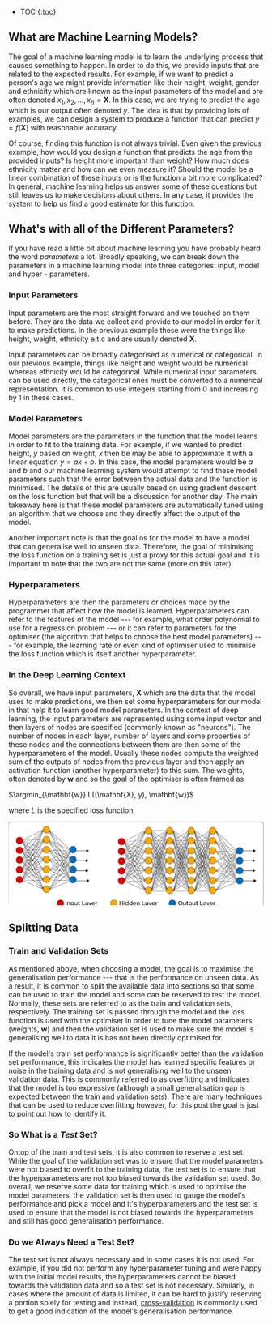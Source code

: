 <!-- prettier-ignore -->
* TOC
{:toc}

## What are Machine Learning Models?

The goal of a machine learning model is to learn the underlying process that causes something to
happen. In order to do this, we provide inputs that are related to the expected results. For
example, if we want to predict a person's age we might provide information like their height,
weight, gender and ethnicity which are known as the input parameters of the model and are often
denoted $x_1, x_2, ..., x_n = \mathbf{X}$. In this case, we are trying to predict the age which is
our output often denoted $y$. The idea is that by providing lots of examples, we can design a system
to produce a function that can predict $y = f(\mathbf{X})$ with reasonable accuracy.

Of course, finding this function is not always trivial. Even given the previous example, how would
you design a function that predicts the age from the provided inputs? Is height more important than
weight? How much does ethnicity matter and how can we even measure it? Should the model be a linear
combination of these inputs or is the function a bit more complicated? In general, machine learning
helps us answer some of these questions but still leaves us to make decisions about others. In any
case, it provides the system to help us find a good estimate for this function.

## What's with all of the Different Parameters?

If you have read a little bit about machine learning you have probably heard the word _parameters_ a
lot. Broadly speaking, we can break down the parameters in a machine learning model into three
categories: input, model and hyper - parameters.

### Input Parameters

Input parameters are the most straight forward and we touched on them before. They are the data we
collect and provide to our model in order for it to make predictions. In the previous example these
were the things like height, weight, ethnicity e.t.c and are usually denoted $\mathbf{X}$.

Input parameters can be broadly categorised as numerical or categorical. In our previous example,
things like height and weight would be numerical whereas ethnicity would be categorical. While
numerical input parameters can be used directly, the categorical ones must be converted to a
numerical representation. It is common to use integers starting from 0 and increasing by 1 in these
cases.

### Model Parameters

Model parameters are the parameters in the function that the model learns in order to fit to the
training data. For example, if we wanted to predict height, $y$ based on weight, $x$ then be may be
able to approximate it with a linear equation $y = ax + b$. In this case, the model parameters would
be $a$ and $b$ and our machine learning system would attempt to find these model parameters such
that the error between the actual data and the function is minimised. The details of this are
usually based on using gradient descent on the loss function but that will be a discussion for
another day. The main takeaway here is that these model parameters are automatically tuned using an
algorithm that we choose and they directly affect the output of the model.

Another important note is that the goal os for the model to have a model that can generalise well to
unseen data. Therefore, the goal of minimising the loss function on a training set is just a proxy
for this actual goal and it is important to note that the two are not the same \(more on this
later\).

### Hyperparameters

Hyperparameters are then the parameters or choices made by the programmer that affect how the model
is learned. Hyperparameters can refer to the features of the model --- for example, what order
polynomial to use for a regression problem --- or it can refer to parameters for the optimiser \(the
algorithm that helps to choose the best model parameters\) --- for example, the learning rate or
even kind of optimiser used to minimise the loss function which is itself another hyperparameter.

### In the Deep Learning Context

So overall, we have input parameters, $\mathbf{X}$ which are the data that the model uses to make
predictions, we then set some hyperparameters for our model in that help it to learn good model
parameters. In the context of deep learning, the input parameters are represented using some input
vector and then layers of nodes are specified \(commonly known as "neurons"\). The number of nodes
in each layer, number of layers and some properties of these nodes and the connections between them
are then some of the hyperparameters of the model. Usually these nodes compute the weighted sum of
the outputs of nodes from the previous layer and then apply an activation function \(another
hyperparameter\) to this sum. The weights, often denoted by $\mathbf{w}$ and so the goal of the
optimiser is often framed as

$\argmin_{\mathbf{w}} L((\mathbf{X}, y), \mathbf{w})$

where $L$ is the specified loss function.

![](/images/mlp.png)

## Splitting Data

### Train and Validation Sets

As mentioned above, when choosing a model, the goal is to maximise the generalisation performance
--- that is the performance on unseen data. As a result, it is common to split the available data
into sections so that some can be used to train the model and some can be reserved to test the
model. Normally, these sets are referred to as the train and validation sets, respectively. The
training set is passed through the model and the loss function is used with the optimiser in order
to tune the model parameters \(weights, $\mathbf{w}$\) and then the validation set is used to make
sure the model is generalising well to data it is has not been directly optimised for.

If the model's train set performance is significantly better than the validation set performance,
this indicates the model has learned specific features or noise in the training data and is not
generalising well to the unseen validation data. This is commonly referred to as overfitting and
indicates that the model is too expressive \(although a small generalisation gap is expected between
the train and validation sets\). There are many techniques that can be used to reduce overfitting
however, for this post the goal is just to point out how to identify it.

### So What is a _Test_ Set?

Ontop of the train and test sets, it is also common to reserve a test set. While the goal of the
validation set was to ensure that the model parameters were not biased to overfit to the training
data, the test set is to ensure that the hyperparameters are not too biased towards the validation
set used. So, overall, we reserve some data for training which is used to optimise the model
parameters, the validation set is then used to gauge the model's performance and pick a model and
it's hyperparameters and the test set is used to ensure that the model is not biased towards the
hyperparameters and still has good generalisation performance.

### Do we Always Need a Test Set?

The test set is not always necessary and in some cases it is not used. For example, if you did not
perform any hyperparameter tuning and were happy with the initial model results, the hyperparameters
cannot be biased towards the validation data and so a test set is not necessary. Similarly, in cases
where the amount of data is limited, it can be hard to justify reserving a portion solely for
testing and instead,
[cross-validation](<https://en.wikipedia.org/wiki/Cross-validation_(statistics)#:~:text=Cross%2Dvalidation%20is%20a%20resampling,model%20will%20perform%20in%20practice.>)
is commonly used to get a good indication of the model's generalisation performance.
